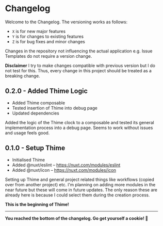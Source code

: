 # Changelog
Welcome to the Changelog. The versioning works as follows:
- `X` is for new major features
- `Y` is for changes to existing features
- `Z` is for bug fixes and minor changes

Changes in the repository not influencing the actual application e.g. Issue Templates do not require a version change.

**Disclaimer**
I try to make changes compatible with previous version but I do not test for this. Thus, every change in this project should be treated as a breaking change.

## 0.2.0 - Added Thime Logic
- Added Thime composable
- Tested insertion of Thime into debug page
- Updated dependencies

Added the logic of the Thime clock to a composable and tested its general implementation process into a debug page. Seems to work without issues and usage feels good.

## 0.1.0 - Setup Thime
- Initialised Thime
- Added @nuxt/eslint – https://nuxt.com/modules/eslint
- Added @nuxt/icon – https://nuxt.com/modules/icon

Setting up Thime and general project related things like workflows (copied over from another project) etc. I'm planning on adding more modules in the near future but these will come in future updates. The only reason these are already here is because I could select them during the creation process.

**This is the beginning of Thime!**

---

**You reached the bottom of the changelog. Go get yourself a cookie! 🍪**
